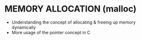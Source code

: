 # MEMORY ALLOCATION (malloc)
- Understanding the concept of allocating & freeing up memory dynamically
- More usage of the pointer concept in C
